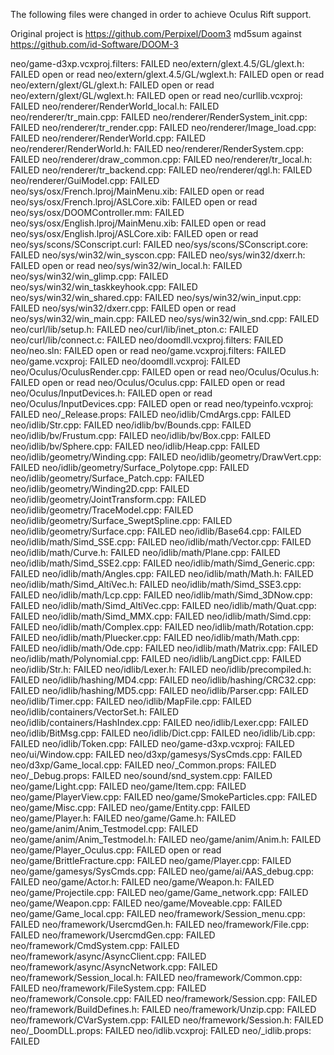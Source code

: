 The following files were changed in order to achieve Oculus Rift support.

Original project is https://github.com/Perpixel/Doom3
md5sum against https://github.com/id-Software/DOOM-3

neo/game-d3xp.vcxproj.filters: FAILED
neo/extern/glext.4.5/GL/glext.h: FAILED open or read
neo/extern/glext.4.5/GL/wglext.h: FAILED open or read
neo/extern/glext/GL/glext.h: FAILED open or read
neo/extern/glext/GL/wglext.h: FAILED open or read
neo/curllib.vcxproj: FAILED
neo/renderer/RenderWorld_local.h: FAILED
neo/renderer/tr_main.cpp: FAILED
neo/renderer/RenderSystem_init.cpp: FAILED
neo/renderer/tr_render.cpp: FAILED
neo/renderer/Image_load.cpp: FAILED
neo/renderer/RenderWorld.cpp: FAILED
neo/renderer/RenderWorld.h: FAILED
neo/renderer/RenderSystem.cpp: FAILED
neo/renderer/draw_common.cpp: FAILED
neo/renderer/tr_local.h: FAILED
neo/renderer/tr_backend.cpp: FAILED
neo/renderer/qgl.h: FAILED
neo/renderer/GuiModel.cpp: FAILED
neo/sys/osx/French.lproj/MainMenu.xib: FAILED open or read
neo/sys/osx/French.lproj/ASLCore.xib: FAILED open or read
neo/sys/osx/DOOMController.mm: FAILED
neo/sys/osx/English.lproj/MainMenu.xib: FAILED open or read
neo/sys/osx/English.lproj/ASLCore.xib: FAILED open or read
neo/sys/scons/SConscript.curl: FAILED
neo/sys/scons/SConscript.core: FAILED
neo/sys/win32/win_syscon.cpp: FAILED
neo/sys/win32/dxerr.h: FAILED open or read
neo/sys/win32/win_local.h: FAILED
neo/sys/win32/win_glimp.cpp: FAILED
neo/sys/win32/win_taskkeyhook.cpp: FAILED
neo/sys/win32/win_shared.cpp: FAILED
neo/sys/win32/win_input.cpp: FAILED
neo/sys/win32/dxerr.cpp: FAILED open or read
neo/sys/win32/win_main.cpp: FAILED
neo/sys/win32/win_snd.cpp: FAILED
neo/curl/lib/setup.h: FAILED
neo/curl/lib/inet_pton.c: FAILED
neo/curl/lib/connect.c: FAILED
neo/doomdll.vcxproj.filters: FAILED
neo/neo.sln: FAILED open or read
neo/game.vcxproj.filters: FAILED
neo/game.vcxproj: FAILED
neo/doomdll.vcxproj: FAILED
neo/Oculus/OculusRender.cpp: FAILED open or read
neo/Oculus/Oculus.h: FAILED open or read
neo/Oculus/Oculus.cpp: FAILED open or read
neo/Oculus/InputDevices.h: FAILED open or read
neo/Oculus/InputDevices.cpp: FAILED open or read
neo/typeinfo.vcxproj: FAILED
neo/_Release.props: FAILED
neo/idlib/CmdArgs.cpp: FAILED
neo/idlib/Str.cpp: FAILED
neo/idlib/bv/Bounds.cpp: FAILED
neo/idlib/bv/Frustum.cpp: FAILED
neo/idlib/bv/Box.cpp: FAILED
neo/idlib/bv/Sphere.cpp: FAILED
neo/idlib/Heap.cpp: FAILED
neo/idlib/geometry/Winding.cpp: FAILED
neo/idlib/geometry/DrawVert.cpp: FAILED
neo/idlib/geometry/Surface_Polytope.cpp: FAILED
neo/idlib/geometry/Surface_Patch.cpp: FAILED
neo/idlib/geometry/Winding2D.cpp: FAILED
neo/idlib/geometry/JointTransform.cpp: FAILED
neo/idlib/geometry/TraceModel.cpp: FAILED
neo/idlib/geometry/Surface_SweptSpline.cpp: FAILED
neo/idlib/geometry/Surface.cpp: FAILED
neo/idlib/Base64.cpp: FAILED
neo/idlib/math/Simd_SSE.cpp: FAILED
neo/idlib/math/Vector.cpp: FAILED
neo/idlib/math/Curve.h: FAILED
neo/idlib/math/Plane.cpp: FAILED
neo/idlib/math/Simd_SSE2.cpp: FAILED
neo/idlib/math/Simd_Generic.cpp: FAILED
neo/idlib/math/Angles.cpp: FAILED
neo/idlib/math/Math.h: FAILED
neo/idlib/math/Simd_AltiVec.h: FAILED
neo/idlib/math/Simd_SSE3.cpp: FAILED
neo/idlib/math/Lcp.cpp: FAILED
neo/idlib/math/Simd_3DNow.cpp: FAILED
neo/idlib/math/Simd_AltiVec.cpp: FAILED
neo/idlib/math/Quat.cpp: FAILED
neo/idlib/math/Simd_MMX.cpp: FAILED
neo/idlib/math/Simd.cpp: FAILED
neo/idlib/math/Complex.cpp: FAILED
neo/idlib/math/Rotation.cpp: FAILED
neo/idlib/math/Pluecker.cpp: FAILED
neo/idlib/math/Math.cpp: FAILED
neo/idlib/math/Ode.cpp: FAILED
neo/idlib/math/Matrix.cpp: FAILED
neo/idlib/math/Polynomial.cpp: FAILED
neo/idlib/LangDict.cpp: FAILED
neo/idlib/Str.h: FAILED
neo/idlib/Lexer.h: FAILED
neo/idlib/precompiled.h: FAILED
neo/idlib/hashing/MD4.cpp: FAILED
neo/idlib/hashing/CRC32.cpp: FAILED
neo/idlib/hashing/MD5.cpp: FAILED
neo/idlib/Parser.cpp: FAILED
neo/idlib/Timer.cpp: FAILED
neo/idlib/MapFile.cpp: FAILED
neo/idlib/containers/VectorSet.h: FAILED
neo/idlib/containers/HashIndex.cpp: FAILED
neo/idlib/Lexer.cpp: FAILED
neo/idlib/BitMsg.cpp: FAILED
neo/idlib/Dict.cpp: FAILED
neo/idlib/Lib.cpp: FAILED
neo/idlib/Token.cpp: FAILED
neo/game-d3xp.vcxproj: FAILED
neo/ui/Window.cpp: FAILED
neo/d3xp/gamesys/SysCmds.cpp: FAILED
neo/d3xp/Game_local.cpp: FAILED
neo/_Common.props: FAILED
neo/_Debug.props: FAILED
neo/sound/snd_system.cpp: FAILED
neo/game/Light.cpp: FAILED
neo/game/Item.cpp: FAILED
neo/game/PlayerView.cpp: FAILED
neo/game/SmokeParticles.cpp: FAILED
neo/game/Misc.cpp: FAILED
neo/game/Entity.cpp: FAILED
neo/game/Player.h: FAILED
neo/game/Game.h: FAILED
neo/game/anim/Anim_Testmodel.cpp: FAILED
neo/game/anim/Anim_Testmodel.h: FAILED
neo/game/anim/Anim.h: FAILED
neo/game/Player_Oculus.cpp: FAILED open or read
neo/game/BrittleFracture.cpp: FAILED
neo/game/Player.cpp: FAILED
neo/game/gamesys/SysCmds.cpp: FAILED
neo/game/ai/AAS_debug.cpp: FAILED
neo/game/Actor.h: FAILED
neo/game/Weapon.h: FAILED
neo/game/Projectile.cpp: FAILED
neo/game/Game_network.cpp: FAILED
neo/game/Weapon.cpp: FAILED
neo/game/Moveable.cpp: FAILED
neo/game/Game_local.cpp: FAILED
neo/framework/Session_menu.cpp: FAILED
neo/framework/UsercmdGen.h: FAILED
neo/framework/File.cpp: FAILED
neo/framework/UsercmdGen.cpp: FAILED
neo/framework/CmdSystem.cpp: FAILED
neo/framework/async/AsyncClient.cpp: FAILED
neo/framework/async/AsyncNetwork.cpp: FAILED
neo/framework/Session_local.h: FAILED
neo/framework/Common.cpp: FAILED
neo/framework/FileSystem.cpp: FAILED
neo/framework/Console.cpp: FAILED
neo/framework/Session.cpp: FAILED
neo/framework/BuildDefines.h: FAILED
neo/framework/Unzip.cpp: FAILED
neo/framework/CVarSystem.cpp: FAILED
neo/framework/Session.h: FAILED
neo/_DoomDLL.props: FAILED
neo/idlib.vcxproj: FAILED
neo/_idlib.props: FAILED
